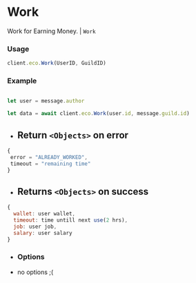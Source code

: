 # Work

Work for Earning Money. | `Work`

### Usage

```js
client.eco.Work(UserID, GuildID) 
```

### Example

```js

let user = message.author

let data = await client.eco.Work(user.id, message.guild.id) 
```

- ## Return `<Objects>` on error
 
```js
{ 
 error = "ALREADY_WORKED",
 timeout = "remaining time"
}
```

- ## Returns `<Objects>` on success 

```js
{
  wallet: user wallet,
  timeout: time untill next use(2 hrs),
  job: user job,
  salary: user salary
}
```

 - ### Options

- no options ;(

